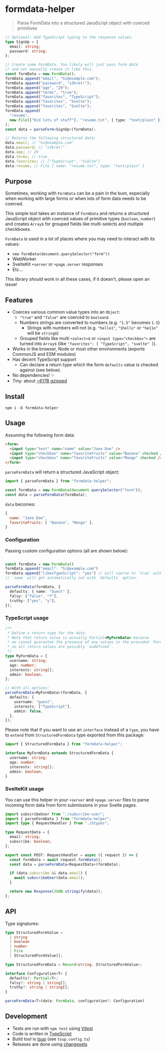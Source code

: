 # formdata-helper

> Parse FormData into a structured JavaScript object with coerced primitives

```ts
// Optional: Add TypeScript typing to the response values.
type SignUp = {
  email: string;
  password: string;
};

// Create some FormData. You likely will just pass form data
// and not manually create it like this.
const formData = new FormData();
formData.append("email", "hi@example.com");
formData.append("password", "s3kret!");
formData.append("age", "29");
formData.append("terms", "true");
formData.append("favorites", "TypeScript");
formData.append("favorites", "Svelte");
formData.append("favorites", "Svelte");
formData.append(
  "resume",
  new File(["Did lots of stuff"], "resume.txt", { type: "text/plain" })
);
const data = parseForm<SignUp>(formData);

// Returns the following structured data:
data.email; // "hi@example.com"
data.password; // "s3kret!"
data.age; // 29
data.terms; // true
data.favorites; // ["TypeScript", "Svelte"]
data.resume; // File { name: "resume.txt", type: "text/plain" }
```

## Purpose

Sometimes, working with `FormData` can be a pain in the bum, especially when
working with large forms or when lots of form data needs to be coerced.

This simple tool takes an instance of `FormData` and returns a structured
JavaScript object with coerced values of primitive types (`boolean`, `number`)
and creates `Array`s for grouped fields like multi-selects and multiple
checkboxes.

`FormData` is used in a lot of places where you may need to interact with its
values:

- `new FormData(document.querySelector("form"))`
- WebWorker
- SvelteKit `+server` or `+page.server` responses
- Etc...

This library _should_ work in all these cases, if it doesn't, please open an
issue!

## Features

- Coerces various common value types into an `Object`:
  - `"true"` and `"false"` are coerced to `boolean`s
  - Numbers strings are converted to numbers (e.g. `"1.5"` becomes `1.5`)
    - Strings with numbers will not (e.g. `"hello1"`, `"1hello"` or `"he11o"`
      will be `string`s)
  - Grouped fields like multi `<select>`s or `<input type="checkbox">` are
    turned into `Array`s (like `"favorites": [ "TypeScript", "svelte" ]`).
- Works in the browser, Node or most other environments (exports CommonJS and
  ESM modules)
- Has decent TypeScript support
  - Can declare a return type which the form `defaults` value is checked against
    (see below).
- No dependencies! ✨
- Tiny: about [~617B gzipped](https://bundlephobia.com/package/formdata-helper)

## Install

```shell
npm i -D formdata-helper
```

## Usage

Assuming the following form data:

```html
<form>
  <input type="text" name="name" value="Jane Doe" />
  <input type="checkbox" name="favoriteFruits" value="Banana" checked />
  <input type="checkbox" name="favoriteFruits" value="Mango" checked />
</form>
```

`parseFormData` will return a structured JavaScript object:

```ts
import { parseFormData } from "formdata-helper";

const formData = new FormData(document.querySelector("form"));
const data = parseFormData(formData);
```

`data` becomes:

```js
{
  name: "Jane Doe",
  favoriteFruits: [ "Banana", "Mango" ],
}
```

### Configuration

Passing custom configuration options (all are shown below):

```ts

const formData = new FormData()
formData.append("email": "hi@example.com")
formData.append("likesTypeScript": "yes") // will coerce to `true` with the below `truthy` option.
// `name` will get automatically set with `defaults` option.

parseFormData(formData, {
  defaults: { name: "Guest" },
  falsy: ["false", "f"],
  truthy: ["yes", "y"],
});
```

### TypeScript usage

```ts
/**
 * Define a return type for the data.
 * Note that return value is actually Partial<MyFormData> because
 * we cannot guarantee the presence of any values in the provided `FormData`
 * so all return values are possibly `undefined`.
 */
type MyFormData = {
  username: string;
  age: number;
  interests: string[];
  admin: boolean;
};

// With all options:
parseFormData<MyFormData>(formData, {
  defaults: {
    username: "guest",
    interests: ["TypeScript"],
    admin: false,
  },
});
```

Please note that if you want to use an `interface` instead of a `type`, you have
to `extend` from `StructuredFormData` type exported from this package:

```ts
import { StructuredFormData } from "formdata-helper";

interface MyFormData extends StructuredFormData {
  username: string;
  age: number;
  interests: string[];
  admin: boolean;
}
```

### SvelteKit usage

You can use this helper in your `+server` and `+page.server` files to parse
incoming form data from form submissions in your Svelte pages.

```ts
import subscribeUser from "./subscribe-user";
import { parseFormData } from "formdata-helper";
import type { RequestHandler } from "./$types";

type RequestData = {
  email: string;
  subscribe: boolean;
};

export const POST: RequestHandler = async ({ request }) => {
  const formData = await request.formData();
  const data = parseFormData<RequestData>(formData);

  if (data.subscribe && data.email) {
    await subscribeUser(data.email);
  }

  return new Response(JSON.stringify(data));
};
```

## API

Type signatures:

```ts
type StructuredFormValue =
  | string
  | boolean
  | number
  | File
  | StructuredFormValue[];

type StructuredFormData = Record<string, StructuredFormValue>;

interface Configuration<T> {
  defaults?: Partial<T>;
  falsy?: string | string[];
  truthy?: string | string[];
}

parseFormData<T>(data: FormData, configuration?: Configuration)
```

## Development

- Tests are run with `npm test` using [Vitest](https://vitest.dev/)
- Code is written in [TypeScript](https://www.typescriptlang.org/)
- Build tool is [tsup](https://tsup.egoist.dev) (see `tsup.config.ts`)
- Releases are done using [changesets](https://github.com/changesets/changesets)
